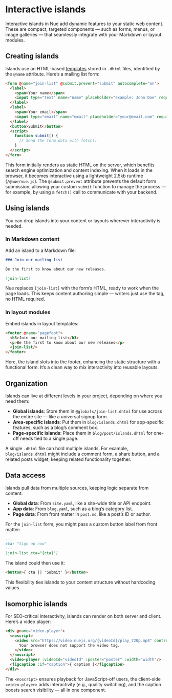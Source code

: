 
# Interactive islands

Interactive islands in Nue add dynamic features to your static web content. These are compact, targeted components — such as forms, menus, or image galleries — that seamlessly integrate with your Markdown or layout modules.


## Creating islands

Islands use an HTML-based [templates](template-syntax.html) stored in `.dhtml` files, identified by the `@name` attribute. Here’s a mailing list form:

```html
<form @name="join-list" @submit.prevent="submit" autocomplete="on">
  <label>
    <span>Your name</span>
    <input type="text" name="name" placeholder="Example: John Doe" required>
  </label>
  <label>
    <span>Your email</span>
    <input type="email" name="email" placeholder="your@email.com" required>
  </label>
  <button>Submit</button>
  <script>
    function submit() {
      // Send the form data with fetch()
    }
  </script>
</form>
```

This form initially renders as static HTML on the server, which benefits search engine optimization and content indexing. When it loads in the browser, it becomes interactive using a lightweight 2.5kb runtime (`/@nue/nue.js`). The `@submit.prevent` attribute prevents the default form submission, allowing your custom `submit` function to manage the process — for example, by using a `fetch()` call to communicate with your backend.


## Using islands

You can drop islands into your content or layouts wherever interactivity is needed.

### In Markdown content

Add an island to a Markdown file:

```md
### Join our mailing list

Be the first to know about our new releases.

[join-list]
```

Nue replaces `[join-list]` with the form’s HTML, ready to work when the page loads. This keeps content authoring simple — writers just use the tag, no HTML required.

### In layout modules

Embed islands in layout templates:

```html
<footer @name="pagefoot">
  <h3>Join our mailing list</h3>
  <p>Be the first to know about our new releases</p>
  <join-list/>
</footer>
```

Here, the island slots into the footer, enhancing the static structure with a functional form. It’s a clean way to mix interactivity into reusable layouts.

## Organization

Islands can live at different levels in your project, depending on where you need them:

- **Global islands**: Store them in `@globals/join-list.dhtml` for use across the entire site — like a universal signup form.
- **Area-specific islands**: Put them in `blog/islands.dhtml` for app-specific features, such as a blog’s comment box.
- **Page-specific islands**: Place them in `blog/post/islands.dhtml` for one-off needs tied to a single page.

A single `.dhtml` file can hold multiple islands. For example, `blog/islands.dhtml` might include a comment form, a share button, and a related posts widget, keeping related functionality together.

## Data access

Islands pull data from multiple sources, keeping logic separate from content:

- **Global data**: From `site.yaml`, like a site-wide title or API endpoint.
- **App data**: From `blog.yaml`, such as a blog’s category list.
- **Page data**: From front matter in `post.md`, like a post’s ID or author.

For the `join-list` form, you might pass a custom button label from front matter:

```md
---
cta: "Sign up now"
---
[join-list cta="{cta}"]
```

The island could then use it:

```html
<button>{ cta || 'Submit' }</button>
```

This flexibility ties islands to your content structure without hardcoding values.

## Isomorphic islands

For SEO-critical interactivity, islands can render on both server and client. Here’s a video player:

```html
<div @name="video-player">
  <noscript>
    <video src="https://video.nuejs.org/{videoId}/play_720p.mp4" controls>
      Your browser does not support the video tag.
    </video>
  </noscript>
  <video-player :videoId="videoId" :poster="poster" :width="width"/>
  <figcaption :if="caption">{ caption }</figcaption>
</div>
```

The `<noscript>` ensures playback for JavaScript-off users, the client-side `<video-player>` adds interactivity (e.g., quality switching), and the caption boosts search visibility — all in one component.
